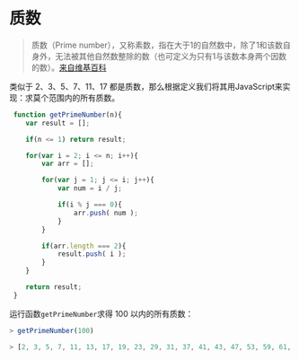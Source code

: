 # 质数
> 质数（Prime number），又称素数，指在大于1的自然数中，除了1和该数自身外，无法被其他自然数整除的数（也可定义为只有1与该数本身两个因数的数）。[来自维基百科](https://zh.wikipedia.org/wiki/%E7%B4%A0%E6%95%B0)

类似于 2、3、5、7、11、17 都是质数，那么根据定义我们将其用JavaScript来实现：求莫个范围内的所有质数。

```javascript
 function getPrimeNumber(n){
    var result = [];

    if(n <= 1) return result;

    for(var i = 2; i <= n; i++){
        var arr = [];

        for(var j = 1; j <= i; j++){
            var num = i / j;

            if(i % j === 0){
                arr.push( num );
            }
        }

        if(arr.length === 2){
            result.push( i );
        }
    }

    return result;
 }
```
运行函数`getPrimeNumber`求得 100 以内的所有质数：

```javascript
> getPrimeNumber(100)

> [2, 3, 5, 7, 11, 13, 17, 19, 23, 29, 31, 37, 41, 43, 47, 53, 59, 61, 67, 71, 73, 79, 83, 89, 97]
```